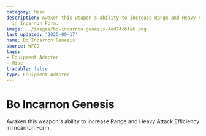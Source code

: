 ```yaml
---
category: Misc
description: Awaken this weapon's ability to increase Range and Heavy Attack Efficiency
  in Incarnon Form.
image: ../images/bo-incarnon-genesis-4ed74cbfe6.png
last_updated: '2025-09-17'
name: Bo Incarnon Genesis
source: WFCD
tags:
- Equipment Adapter
- Misc
tradable: false
type: Equipment Adapter
---
```


# Bo Incarnon Genesis

Awaken this weapon's ability to increase Range and Heavy Attack Efficiency in Incarnon Form.

